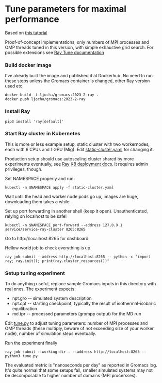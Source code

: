 # Tune parameters for maximal performance

Based on [this tutorial](https://docs.ray.io/en/latest/cluster/kubernetes/user-guides/static-ray-cluster-without-kuberay.html)

Proof-of-concept implementations, only numbers of MPI processes and OMP threads tuned in this version, with simple exhaustive grid search. For possible extensions see [Ray Tune documentation](https://docs.ray.io/en/latest/tune/index.html)

### Build docker image

I've already built the image and published it at Dockerhub. No need to run these steps unless the Gromacs container is changed, other Ray version used etc.

    docker build -t ljocha/gromacs:2023-2-ray .
    docker push ljocha/gromacs:2023-2-ray

### Install Ray
    pip3 install 'ray[default]'

### Start Ray cluster in Kubernetes

This is more or less example setup, static cluster with two workernodes, each with 8 CPUs and 1 GPU (Mig). 
Edit [static-cluster.yaml](static-cluster.yaml) for changing it.

Production setup should use autoscaling cluster shared by more experiments eventually, see [Ray K8 deployment docs](https://docs.ray.io/en/latest/cluster/kubernetes/index.html). It requires admin privileges, though.

Set NAMESPACE properly and run:

    kubectl -n $NAMESPACE apply -f static-cluster.yaml

Wait until the head and worker node pods go up, images are huge, downloading them takes a while.

Set up port forwarding in another shell (keep it open). Unauthenticated, relying on localhost to be safe!


    kubectl -n $NAMESPACE port-forward --address 127.0.0.1 service/service-ray-cluster 8265:8265

Go to http://localhost:8265 for dashboard

Hellow world job to check everything is up.

    ray job submit --address http://localhost:8265 -- python -c "import ray; ray.init(); print(ray.cluster_resources())"

### Setup tuning experiment

To do anything useful, replace sample Gromacs inputs in this directory with real ones. The experiment expects:
- npt.gro -- simulated system description
- npt.cpt -- starting checkpoint, typically the result of isothermal-isobaric equilibration
- md.tpr -- processed parameters (grompp output) for the MD run

Edit [tune.py](tune.py) to adjust tuning parameters: number of MPI processes and OMP threads (these multiply, beware of not exceeding size of your worker node), number of simulation steps eventually. 

Run the experiment finally

    ray job submit --working-dir . --address http://localhost:8265 -- python3 tune.py 

The evaluated metric is "nanoseconds per day" as reported in Gromacs log. It's quite normal that some setups fail, smaller simulated systems may not be decomposable to higher number of domains (MPI procersses).





